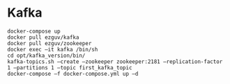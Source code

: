 # Kafka 
    
    docker-compose up 
    docker pull ezguv/kafka
    docker pull ezguv/zookeeper
    docker exec –it kafka /bin/sh
    cd opt/kafka_version/bin/
    kafka-topics.sh –create –zookeeper zookeeper:2181 –replication-factor 1 –partitions 1 –topic first_kafka_topic 
    docker-compose –f docker-compose.yml up –d

